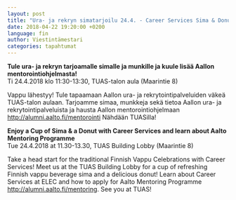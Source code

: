 ```yaml
---
layout: post
title: "Ura- ja rekryn simatarjoilu 24.4. - Career Services Sima & Donut Apr. 24th"
date: 2018-04-22 19:20:00 +0200
language: fin
author: Viestintämestari
categories: tapahtumat
---
```

**Tule ura- ja rekryn tarjoamalle simalle ja munkille ja kuule lisää Aallon mentorointiohjelmasta!**<br>
Ti 24.4.2018 klo 11:30-13:30, TUAS-talon aula (Maarintie 8)

Vappu lähestyy! Tule tapaamaan Aallon ura- ja rekrytointipalveluiden väkeä TUAS-talon aulaan. Tarjoamme simaa, munkkeja sekä tietoa Aallon ura- ja rekrytointipalveluista ja hausta Aallon mentorointiohjelmaan <http://alumni.aalto.fi/mentorointi> Nähdään TUASilla!
 
**Enjoy a Cup of Sima & a Donut with Career Services and learn about Aalto Mentoring Programme**<br>
Tue 24.4.2018 at 11.30-13.30, TUAS Building Lobby (Maarintie 8)

Take a head start for the traditional Finnish Vappu Celebrations with Career Services! Meet us at the TUAS Building Lobby for a cup of refreshing Finnish vappu beverage sima and a delicious donut! Learn about Career Services at ELEC and how to apply for Aalto Mentoring Programme http://alumni.aalto.fi/mentoring. See you at TUAS!